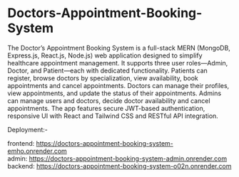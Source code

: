 ﻿# Doctors-Appointment-Booking-System
The Doctor’s Appointment Booking System is a full-stack MERN (MongoDB, Express.js, React.js,
Node.js) web application designed to simplify healthcare appointment management. It supports three
user roles—Admin, Doctor, and Patient—each with dedicated functionality. Patients can register, browse
doctors by specialization, view availability, book appointments and cancel appointments. Doctors can
manage their profiles, view appointments, and update the status of their appointments. Admins can
manage users and doctors, decide doctor availability and cancel appointments. The app features secure
JWT-based authentication, responsive UI with React and Tailwind CSS and RESTful API integration.

Deployment:-

frontend: https://doctors-appointment-booking-system-emho.onrender.com <br>
admin: https://doctors-appointment-booking-system-admin.onrender.com <br>
backend: https://doctors-appointment-booking-system-o02n.onrender.com
